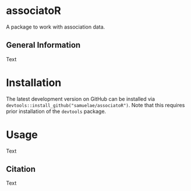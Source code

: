 # associatoR

A package to work with association data. 

## General Information

Text

# Installation

The latest development version on GitHub can be installed via `devtools::install_github("samuelae/associatoR")`. Note that this requires prior installation of the `devtools` package.  

# Usage

Text

## Citation

Text
